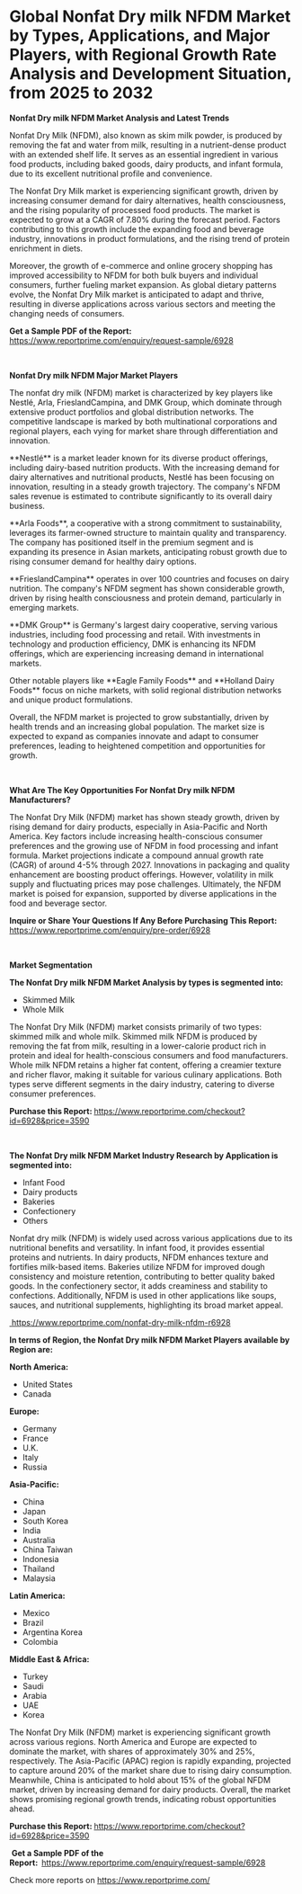 <p><h1>Global Nonfat Dry milk NFDM Market by Types, Applications, and Major Players, with Regional Growth Rate Analysis and Development Situation, from 2025 to 2032</h1></p><p><strong>Nonfat Dry milk NFDM Market Analysis and Latest Trends</strong></p>
<p><p>Nonfat Dry Milk (NFDM), also known as skim milk powder, is produced by removing the fat and water from milk, resulting in a nutrient-dense product with an extended shelf life. It serves as an essential ingredient in various food products, including baked goods, dairy products, and infant formula, due to its excellent nutritional profile and convenience.</p><p>The Nonfat Dry Milk market is experiencing significant growth, driven by increasing consumer demand for dairy alternatives, health consciousness, and the rising popularity of processed food products. The market is expected to grow at a CAGR of 7.80% during the forecast period. Factors contributing to this growth include the expanding food and beverage industry, innovations in product formulations, and the rising trend of protein enrichment in diets.</p><p>Moreover, the growth of e-commerce and online grocery shopping has improved accessibility to NFDM for both bulk buyers and individual consumers, further fueling market expansion. As global dietary patterns evolve, the Nonfat Dry Milk market is anticipated to adapt and thrive, resulting in diverse applications across various sectors and meeting the changing needs of consumers.</p></p>
<p><strong>Get a Sample PDF of the Report:&nbsp;</strong> <a href="https://www.reportprime.com/enquiry/request-sample/6928?utm_campaign=2215&utm_medium=2&utm_source=Github&utm_content=ia&utm_term=24032025&utm_id=nonfat-dry-milk-nfdm">https://www.reportprime.com/enquiry/request-sample/6928</a></p>
<p>&nbsp;</p>
<p><strong>Nonfat Dry milk NFDM Major Market Players</strong></p>
<p><p>The nonfat dry milk (NFDM) market is characterized by key players like Nestlé, Arla, FrieslandCampina, and DMK Group, which dominate through extensive product portfolios and global distribution networks. The competitive landscape is marked by both multinational corporations and regional players, each vying for market share through differentiation and innovation.</p><p>**Nestlé** is a market leader known for its diverse product offerings, including dairy-based nutrition products. With the increasing demand for dairy alternatives and nutritional products, Nestlé has been focusing on innovation, resulting in a steady growth trajectory. The company's NFDM sales revenue is estimated to contribute significantly to its overall dairy business.</p><p>**Arla Foods**, a cooperative with a strong commitment to sustainability, leverages its farmer-owned structure to maintain quality and transparency. The company has positioned itself in the premium segment and is expanding its presence in Asian markets, anticipating robust growth due to rising consumer demand for healthy dairy options.</p><p>**FrieslandCampina** operates in over 100 countries and focuses on dairy nutrition. The company's NFDM segment has shown considerable growth, driven by rising health consciousness and protein demand, particularly in emerging markets.</p><p>**DMK Group** is Germany's largest dairy cooperative, serving various industries, including food processing and retail. With investments in technology and production efficiency, DMK is enhancing its NFDM offerings, which are experiencing increasing demand in international markets.</p><p>Other notable players like **Eagle Family Foods** and **Holland Dairy Foods** focus on niche markets, with solid regional distribution networks and unique product formulations. </p><p>Overall, the NFDM market is projected to grow substantially, driven by health trends and an increasing global population. The market size is expected to expand as companies innovate and adapt to consumer preferences, leading to heightened competition and opportunities for growth.</p></p>
<p>&nbsp;</p>
<p><strong>What Are The Key Opportunities For Nonfat Dry milk NFDM Manufacturers?</strong></p>
<p><p>The Nonfat Dry Milk (NFDM) market has shown steady growth, driven by rising demand for dairy products, especially in Asia-Pacific and North America. Key factors include increasing health-conscious consumer preferences and the growing use of NFDM in food processing and infant formula. Market projections indicate a compound annual growth rate (CAGR) of around 4-5% through 2027. Innovations in packaging and quality enhancement are boosting product offerings. However, volatility in milk supply and fluctuating prices may pose challenges. Ultimately, the NFDM market is poised for expansion, supported by diverse applications in the food and beverage sector.</p></p>
<p><strong>Inquire or Share Your Questions If Any Before Purchasing This Report:</strong> <a href="https://www.reportprime.com/enquiry/pre-order/6928?utm_campaign=2215&utm_medium=2&utm_source=Github&utm_content=ia&utm_term=24032025&utm_id=nonfat-dry-milk-nfdm">https://www.reportprime.com/enquiry/pre-order/6928</a></p>
<p>&nbsp;</p>
<p><strong>Market Segmentation</strong></p>
<p><strong>The Nonfat Dry milk NFDM Market Analysis by types is segmented into:</strong></p>
<p><ul><li>Skimmed Milk</li><li>Whole Milk</li></ul></p>
<p><p>The Nonfat Dry Milk (NFDM) market consists primarily of two types: skimmed milk and whole milk. Skimmed milk NFDM is produced by removing the fat from milk, resulting in a lower-calorie product rich in protein and ideal for health-conscious consumers and food manufacturers. Whole milk NFDM retains a higher fat content, offering a creamier texture and richer flavor, making it suitable for various culinary applications. Both types serve different segments in the dairy industry, catering to diverse consumer preferences.</p></p>
<p><strong>Purchase this Report:&nbsp;</strong><a href="https://www.reportprime.com/checkout?id=6928&price=3590&utm_campaign=2215&utm_medium=2&utm_source=Github&utm_content=ia&utm_term=24032025&utm_id=nonfat-dry-milk-nfdm">https://www.reportprime.com/checkout?id=6928&price=3590</a></p>
<p>&nbsp;</p>
<p><strong>The Nonfat Dry milk NFDM Market Industry Research by Application is segmented into:</strong></p>
<p><ul><li>Infant Food</li><li>Dairy products</li><li>Bakeries</li><li>Confectionery</li><li>Others</li></ul></p>
<p><p>Nonfat dry milk (NFDM) is widely used across various applications due to its nutritional benefits and versatility. In infant food, it provides essential proteins and nutrients. In dairy products, NFDM enhances texture and fortifies milk-based items. Bakeries utilize NFDM for improved dough consistency and moisture retention, contributing to better quality baked goods. In the confectionery sector, it adds creaminess and stability to confections. Additionally, NFDM is used in other applications like soups, sauces, and nutritional supplements, highlighting its broad market appeal.</p></p>
<p><a href="https://www.reportprime.com/nonfat-dry-milk-nfdm-r6928?utm_campaign=2215&utm_medium=2&utm_source=Github&utm_content=ia&utm_term=24032025&utm_id=nonfat-dry-milk-nfdm">&nbsp;https://www.reportprime.com/nonfat-dry-milk-nfdm-r6928</a></p>
<p><strong>In terms of Region, the Nonfat Dry milk NFDM Market Players available by Region are:</strong></p>
<p>
    <p> <strong> North America: </strong>
        <ul>
            <li>United States</li>
            <li>Canada</li>
        </ul>
        </p> 
    <p> <strong> Europe: </strong>
        <ul>
            <li>Germany</li>
            <li>France</li>
            <li>U.K.</li>
            <li>Italy</li>
            <li>Russia</li>
        </ul>
        </p> 
    <p> <strong> Asia-Pacific: </strong>
        <ul>
            <li>China</li>
            <li>Japan</li>
            <li>South Korea</li>
            <li>India</li>
            <li>Australia</li>
            <li>China Taiwan</li>
            <li>Indonesia</li>
            <li>Thailand</li>
            <li>Malaysia</li>
        </ul>
        </p> 
    <p> <strong> Latin America: </strong>
        <ul>
            <li>Mexico</li>
            <li>Brazil</li>
            <li>Argentina Korea</li>
            <li>Colombia</li>
        </ul>
        </p> 
    <p> <strong> Middle East & Africa: </strong>
        <ul>
            <li>Turkey</li>
            <li>Saudi</li>
            <li>Arabia</li>
            <li>UAE</li>
            <li>Korea</li>
        </ul>
    </p>
    </p>
<p><p>The Nonfat Dry Milk (NFDM) market is experiencing significant growth across various regions. North America and Europe are expected to dominate the market, with shares of approximately 30% and 25%, respectively. The Asia-Pacific (APAC) region is rapidly expanding, projected to capture around 20% of the market share due to rising dairy consumption. Meanwhile, China is anticipated to hold about 15% of the global NFDM market, driven by increasing demand for dairy products. Overall, the market shows promising regional growth trends, indicating robust opportunities ahead.</p></p>
<p><strong>Purchase this Report: </strong><a href="https://www.reportprime.com/checkout?id=6928&price=3590&utm_campaign=2215&utm_medium=2&utm_source=Github&utm_content=ia&utm_term=24032025&utm_id=nonfat-dry-milk-nfdm">https://www.reportprime.com/checkout?id=6928&price=3590</a></p>
<p>&nbsp;<strong>Get a Sample PDF of the Report:&nbsp;&nbsp;</strong><a href="https://www.reportprime.com/enquiry/request-sample/6928?utm_campaign=2215&utm_medium=2&utm_source=Github&utm_content=ia&utm_term=24032025&utm_id=nonfat-dry-milk-nfdm">https://www.reportprime.com/enquiry/request-sample/6928</a></p>
<p><strong></strong></p>
<p>Check more reports on <a href="https://www.reportprime.com/?utm_campaign=2215&utm_medium=2&utm_source=Github&utm_content=ia&utm_term=24032025&utm_id=nonfat-dry-milk-nfdm">https://www.reportprime.com/</a></p>